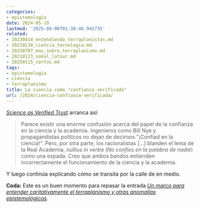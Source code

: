 ```yaml
---
categories:
- epistemología
date: 2024-05-10
lastmod: '2025-04-06T01:38:46.941735'
related:
- 20230414_entendiendo_terraplanistas.md
- 20210130_ciencia_tecnologia.md
- 20230707_mas_sobre_terraplanismo.md
- 20210123_sokal_latour.md
- 20250115_cortos.md
tags:
- epistemología
- ciencia
- terraplanismo
title: La ciencia como "confianza verificada"
url: /2024/ciencia-confianza-verificada/
---
```


[_Science as Verified Trust_](https://www.bookandsword.com/2022/04/16/science-as-verified-trust/) arranca así:

> Parece existir una enorme confusión acerca del papel de la confianza en la ciencia y la academia. Ingenieros como Bill Nye y propagandistas políticos no dejan de decirnos "¡Confiad en la ciencia!". Pero, por otra parte, los racionalistas [...] blanden el lema de la Real Academia, _nullius in verba_ (_No confíes en la palabra de nadie_) como una espada. Creo que ambos bandos entienden incorrectamente el funcionamiento de la ciencia y la academia.

Y luego continúa explicando cómo se transita por la calle de en medio.

**Coda:** Este es un buen momento para repasar la entrada [_Un marco para entender caritativamente el terraplanismo y otras anomalías epistemológicas_](/2023/entendiendo-terraplanistas/).
